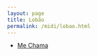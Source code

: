 ```yaml
---
layout: page
title: Lobão
permalink: /midi/lobao.html
---
```


* [Me Chama](http://srv.victor3d.com.br/midi/mechama.mid)